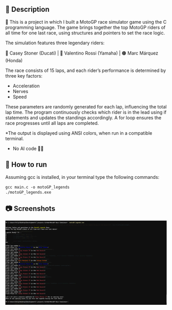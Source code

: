 ## 📄 Description

🏁 This is a project in which I built a MotoGP race simulator game using the C programming language.
The game brings together the top MotoGP riders of all time for one last race, using structures and pointers to set the race logic. 

The simulation features three legendary riders: 

🔴 Casey Stoner (Ducati) | 🔵 Valentino Rossi (Yamaha) | 🟠 Marc Márquez (Honda)

The race consists of 15 laps, and each rider’s performance is determined by three key factors:

* Acceleration
* Nerves
* Speed

These parameters are randomly generated for each lap, influencing the total lap time.
The program continuously checks which rider is in the lead using if statements and updates the standings accordingly.
A for loop ensures the race progresses until all laps are completed.

*The output is displayed using ANSI colors, when run in a compatible terminal.

* No AI code 🚫🤖 

## 📒 How to run 

Assuming gcc is installed, in your terminal type the following commands:

    gcc main.c -o motoGP_legends
    ./motoGP_legends.exe

    
## 📷 Screenshots

![Screenshot1](screenshots/Screenshot1.webp)




  




